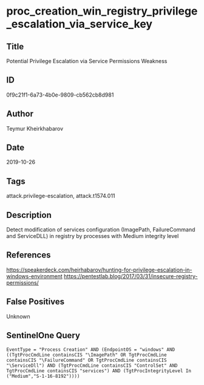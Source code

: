 # proc_creation_win_registry_privilege_escalation_via_service_key

## Title
Potential Privilege Escalation via Service Permissions Weakness

## ID
0f9c21f1-6a73-4b0e-9809-cb562cb8d981

## Author
Teymur Kheirkhabarov

## Date
2019-10-26

## Tags
attack.privilege-escalation, attack.t1574.011

## Description
Detect modification of services configuration (ImagePath, FailureCommand and ServiceDLL) in registry by processes with Medium integrity level

## References
https://speakerdeck.com/heirhabarov/hunting-for-privilege-escalation-in-windows-environment
https://pentestlab.blog/2017/03/31/insecure-registry-permissions/

## False Positives
Unknown

## SentinelOne Query
```
EventType = "Process Creation" AND (EndpointOS = "windows" AND ((TgtProcCmdLine containsCIS "\ImagePath" OR TgtProcCmdLine containsCIS "\FailureCommand" OR TgtProcCmdLine containsCIS "\ServiceDll") AND (TgtProcCmdLine containsCIS "ControlSet" AND TgtProcCmdLine containsCIS "services") AND (TgtProcIntegrityLevel In ("Medium","S-1-16-8192"))))

```